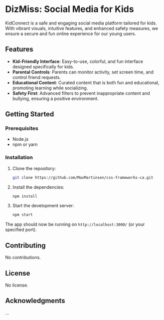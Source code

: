 # DizMiss: Social Media for Kids

KidConnect is a safe and engaging social media platform tailored for kids. With vibrant visuals, intuitive features, and enhanced safety measures, we ensure a secure and fun online experience for our young users.

## Features

- **Kid-Friendly Interface**: Easy-to-use, colorful, and fun interface designed specifically for kids.
- **Parental Controls**: Parents can monitor activity, set screen time, and control friend requests.
- **Educational Content**: Curated content that is both fun and educational, promoting learning while socializing.
- **Safety First**: Advanced filters to prevent inappropriate content and bullying, ensuring a positive environment.

## Getting Started

### Prerequisites

- Node.js
- npm or yarn

### Installation

1. Clone the repository:
   ```bash
   git clone https://github.com/MaxMartinsen/css-frameworks-ca.git
   ```

2. Install the dependencies:
   ```bash
   npm install
   ```

3. Start the development server:
   ```bash
   npm start
   ```

The app should now be running on `http://localhost:3000/` (or your specified port).

## Contributing

No contributions.

## License

No license.

## Acknowledgments

...
